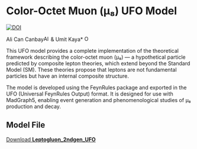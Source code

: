 # Color-Octet Muon (μ₈) UFO Model
[![DOI](https://zenodo.org/badge/466849344.svg)](https://zenodo.org/records/15676777)

Ali Can Canbay<a href="https://orcid.org/0000-0003-4602-473X"><img src="https://orcid.org/assets/vectors/orcid.logo.icon.svg" alt="Ali Can Canbay ORCID" width="15"></a>
&
Umit Kaya* <a href="[https://orcid.org/0000-0002-9016-138X](https://orcid.org/0000-0003-0823-3848)"><img src="https://orcid.org/assets/vectors/orcid.logo.icon.svg" alt="Orhan Cakir ORCID" width="15"></a> 

This UFO model provides a complete implementation of the theoretical framework describing the color-octet muon (μ₈) — a hypothetical particle predicted by composite lepton theories, which extend beyond the Standard Model (SM). These theories propose that leptons are not fundamental particles but have an internal composite structure.

The model is developed using the FeynRules package and exported in the UFO (Universal FeynRules Output) format. It is designed for use with MadGraph5, enabling event generation and phenomenological studies of μ₈ production and decay.

## Model File

[Download **Leptogluon_2ndgen_UFO**](https://github.com/acanbay/Leptogluon_2ndgen_UFO/releases/tag/Leptogluon_2ndgen_UFO)
